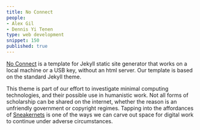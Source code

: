 ```yaml
---
title: No Connect
people:
- Alex Gil
- Dennis Yi Tenen
type: web development
snippet: 150
published: true
---
```


[No Connect](https://github.com/xpmethod/no-connect) is a template for Jekyll
static site generator that works on a local machine or a USB key, without an
html server. Our template is based on the standard Jekyll theme.

This theme is part of our effort to investigate minimal computing technologies,
and their possible use in humanistic work. Not all forms of scholarship can be
shared on the internet, whether the reason is an unfriendly government or
copyright regimes. Tapping into the affordances of
[Sneakernets](https://en.wikipedia.org/wiki/Sneakernet) is one of the ways we
can carve out space for digital work to continue under adverse circumstances.
